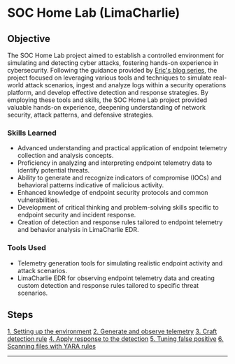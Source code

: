 # SOC Home Lab (LimaCharlie)

## Objective
The SOC Home Lab project aimed to establish a controlled environment for simulating and detecting cyber attacks, fostering hands-on experience in cybersecurity. Following the guidance provided by [Eric's blog series](https://blog.ecapuano.com/p/so-you-want-to-be-a-soc-analyst-intro?sd=pf), the project focused on leveraging various tools and techniques to simulate real-world attack scenarios, ingest and analyze logs within a security operations platform, and develop effective detection and response strategies. By employing these tools and skills, the SOC Home Lab project provided valuable hands-on experience, deepening understanding of network security, attack patterns, and defensive strategies.
### Skills Learned
- Advanced understanding and practical application of endpoint telemetry collection and analysis concepts.
- Proficiency in analyzing and interpreting endpoint telemetry data to identify potential threats.
- Ability to generate and recognize indicators of compromise (IOCs) and behavioral patterns indicative of malicious activity.
- Enhanced knowledge of endpoint security protocols and common vulnerabilities.
- Development of critical thinking and problem-solving skills specific to endpoint security and incident response.
- Creation of detection and response rules tailored to endpoint telemetry and behavior analysis in LimaCharlie EDR.
### Tools Used
- Telemetry generation tools for simulating realistic endpoint activity and attack scenarios.
- LimaCharlie EDR for observing endpoint telemetry data and creating custom detection and response rules tailored to specific threat scenarios.
## Steps
[1. Setting up the environment](1.%20Setting%20up%20the%20environment.md)
[2. Generate and observe telemetry](2.%20Generate%20and%20observe%20telemetry.md)
[3. Craft detection rule](3.%20Craft%20detection%20rule.md)
[4. Apply response to the detection](4.%20Apply%20response%20to%20the%20detection.md)
[5. Tuning false positive](5.%20Tuning%20false%20positive.md)
[6. Scanning files with YARA rules](6.%20Scanning%20files%20with%20YARA%20rules.md)

---
